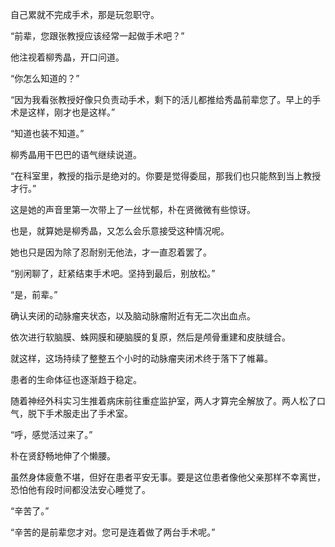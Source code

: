 自己累就不完成手术，那是玩忽职守。

“前辈，您跟张教授应该经常一起做手术吧？”

他注视着柳秀晶，开口问道。

“你怎么知道的？”

“因为我看张教授好像只负责动手术，剩下的活儿都推给秀晶前辈您了。早上的手术是这样，刚才也是这样。”

“知道也装不知道。”

柳秀晶用干巴巴的语气继续说道。

“在科室里，教授的指示是绝对的。你要是觉得委屈，那我们也只能熬到当上教授才行。”

这是她的声音里第一次带上了一丝忧郁，朴在贤微微有些惊讶。

也是，就算她是柳秀晶，又怎么会乐意接受这种情况呢。

她也只是因为除了忍耐别无他法，才一直忍着罢了。

“别闲聊了，赶紧结束手术吧。坚持到最后，别放松。”

“是，前辈。”

确认夹闭的动脉瘤夹状态，以及脑动脉瘤附近有无二次出血点。

依次进行软脑膜、蛛网膜和硬脑膜的复原，然后是颅骨重建和皮肤缝合。

就这样，这场持续了整整五个小时的动脉瘤夹闭术终于落下了帷幕。

患者的生命体征也逐渐趋于稳定。

随着神经外科实习生推着病床前往重症监护室，两人才算完全解放了。两人松了口气，脱下手术服走出了手术室。

“呼，感觉活过来了。”

朴在贤舒畅地伸了个懒腰。

虽然身体疲惫不堪，但好在患者平安无事。要是这位患者像他父亲那样不幸离世，恐怕他有段时间都没法安心睡觉了。

“辛苦了。”

“辛苦的是前辈您才对。您可是连着做了两台手术呢。”
